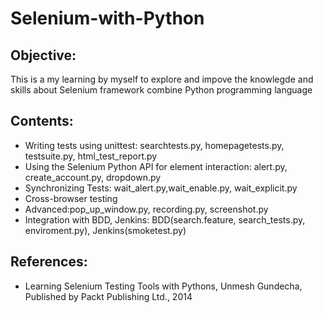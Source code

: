 # Selenium-with-Python
## Objective:
This is a my learning by myself to explore and impove the knowlegde and skills about Selenium framework combine Python programming language
## Contents:
- Writing tests using unittest: searchtests.py, homepagetests.py, testsuite.py, html_test_report.py
- Using the Selenium Python API for element interaction: alert.py, create_account.py, dropdown.py
- Synchronizing Tests: wait_alert.py,wait_enable.py, wait_explicit.py
- Cross-browser testing
- Advanced:pop_up_window.py, recording.py, screenshot.py
- Integration with BDD, Jenkins: BDD(search.feature, search_tests.py, enviroment.py), Jenkins(smoketest.py)
## References:
- Learning Selenium Testing Tools with Pythons, Unmesh Gundecha, Published by Packt Publishing Ltd., 2014
